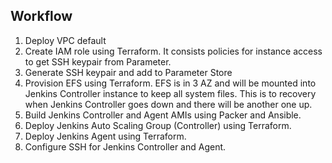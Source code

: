 ## Workflow

1. Deploy VPC default
2. Create IAM role using Terraform. It consists policies for instance access to get SSH keypair from Parameter.
3. Generate SSH keypair and add to Parameter Store
4. Provision EFS using Terraform. EFS is in 3 AZ and will be mounted into Jenkins Controller instance to keep all system files. This is to recovery when Jenkins Controller goes down and there will be another one up.
5. Build Jenkins Controller and Agent AMIs using Packer and Ansible.
6. Deploy Jenkins Auto Scaling Group (Controller) using Terraform.
7. Deploy Jenkins Agent using Terraform.
8. Configure SSH for Jenkins Controller and Agent.
